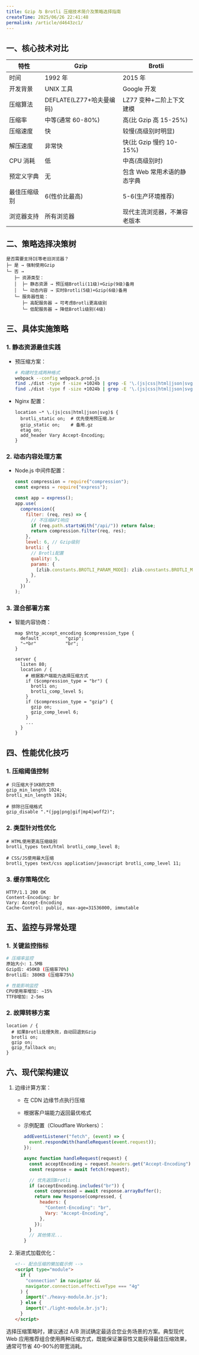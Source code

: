 ```yaml
---
title: Gzip 与 Brotli 压缩技术简介及策略选择指南
createTime: 2025/06/26 22:41:48
permalink: /article/d4643zc1/
---
```


## 一、核心技术对比

| 特性         | Gzip                     | Brotli                       |
| ------------ | ------------------------ | ---------------------------- |
| 时间         | 1992 年                  | 2015 年                      |
| 开发背景     | UNIX 工具                | Google 开发                  |
| 压缩算法     | DEFLATE(LZ77+哈夫曼编码) | LZ77 变种+二阶上下文建模     |
| 压缩率       | 中等(通常 60-80%)        | 高(比 Gzip 高 15-25%)        |
| 压缩速度     | 快                       | 较慢(高级别时明显)           |
| 解压速度     | 非常快                   | 快(比 Gzip 慢约 10-15%)      |
| CPU 消耗     | 低                       | 中高(高级别时)               |
| 预定义字典   | 无                       | 包含 Web 常用术语的静态字典  |
| 最佳压缩级别 | 6(性价比最高)            | 5-6(生产环境推荐)            |
| 浏览器支持   | 所有浏览器               | 现代主流浏览器，不兼容老版本 |

## 二、策略选择决策树

```
是否需要支持IE等老旧浏览器？
├─ 是 → 强制使用Gzip
└─ 否 →
   ├─ 资源类型：
   │  ├─ 静态资源 → 预压缩Brotli(11级)+Gzip(9级)备用
   │  └─ 动态内容 → 实时Brotli(5级)+Gzip(6级)备用
   └─ 服务器性能：
      ├─ 高配服务器 → 可考虑Brotli更高级别
      └─ 低配服务器 → 降低Brotli级别(4级)
```

## 三、具体实施策略

### 1. 静态资源最佳实践

- 预压缩方案：

  ```bash
  # 构建时生成两种格式
  webpack --config webpack.prod.js
  find ./dist -type f -size +1024b | grep -E '\.(js|css|html|json|svg)$' | xargs -n1 -P4 brotli -k -q 11
  find ./dist -type f -size +1024b | grep -E '\.(js|css|html|json|svg)$' | xargs -n1 -P4 gzip -k -9
  ```

- Nginx 配置：
  ```nginx
  location ~* \.(js|css|html|json|svg)$ {
    brotli_static on;  # 优先使用预压缩.br
    gzip_static on;    # 备用.gz
    etag on;
    add_header Vary Accept-Encoding;
  }
  ```

### 2. 动态内容处理方案

- Node.js 中间件配置：

  ```javascript
  const compression = require("compression");
  const express = require("express");

  const app = express();
  app.use(
    compression({
      filter: (req, res) => {
        // 不压缩API响应
        if (req.path.startsWith("/api/")) return false;
        return compression.filter(req, res);
      },
      level: 6, // Gzip级别
      brotli: {
        // Brotli配置
        quality: 5,
        params: {
          [zlib.constants.BROTLI_PARAM_MODE]: zlib.constants.BROTLI_MODE_TEXT,
        },
      },
    })
  );
  ```

### 3. 混合部署方案

- 智能内容协商：

  ```nginx
  map $http_accept_encoding $compression_type {
    default          "gzip";
    "~*br"           "br";
  }

  server {
    listen 80;
    location / {
      # 根据客户端能力选择压缩方式
      if ($compression_type = "br") {
        brotli on;
        brotli_comp_level 5;
      }
      if ($compression_type = "gzip") {
        gzip on;
        gzip_comp_level 6;
      }
      ...
    }
  }
  ```

## 四、性能优化技巧

### 1. 压缩阈值控制

```nginx
# 只压缩大于1KB的文件
gzip_min_length 1024;
brotli_min_length 1024;

# 排除已压缩格式
gzip_disable ".*(jpg|png|gif|mp4|woff2)";
```

### 2. 类型针对性优化

```nginx
# HTML使用更高压缩级别
brotli_types text/html brotli_comp_level 8;

# CSS/JS使用最大压缩
brotli_types text/css application/javascript brotli_comp_level 11;
```

### 3. 缓存策略优化

```http
HTTP/1.1 200 OK
Content-Encoding: br
Vary: Accept-Encoding
Cache-Control: public, max-age=31536000, immutable
```

## 五、监控与异常处理

### 1. 关键监控指标

```bash
# 压缩率监控
原始大小: 1.5MB
Gzip后: 450KB (压缩率70%)
Brotli后: 380KB (压缩率75%)

# 性能影响监控
CPU使用率增加: ~15%
TTFB增加: 2-5ms
```

### 2. 故障转移方案

```nginx
location / {
  # 如果Brotli处理失败，自动回退到Gzip
  brotli on;
  gzip on;
  gzip_fallback on;
}
```

## 六、现代架构建议

1. 边缘计算方案：

   - 在 CDN 边缘节点执行压缩
   - 根据客户端能力返回最优格式
   - 示例配置（Cloudflare Workers）：

     ```javascript
     addEventListener("fetch", (event) => {
       event.respondWith(handleRequest(event.request));
     });

     async function handleRequest(request) {
       const acceptEncoding = request.headers.get("Accept-Encoding") || "";
       const response = await fetch(request);

       // 优先返回Brotli
       if (acceptEncoding.includes("br")) {
         const compressed = await response.arrayBuffer();
         return new Response(compressed, {
           headers: {
             "Content-Encoding": "br",
             Vary: "Accept-Encoding",
           },
         });
       }
       // 其他情况...
     }
     ```

2. 渐进式加载优化：
   ```html
   <!-- 配合压缩的懒加载示例 -->
   <script type="module">
     if (
       "connection" in navigator &&
       navigator.connection.effectiveType === "4g"
     ) {
       import("./heavy-module.br.js");
     } else {
       import("./light-module.br.js");
     }
   </script>
   ```

选择压缩策略时，建议通过 A/B 测试确定最适合您业务场景的方案。典型现代 Web 应用推荐组合使用两种压缩方式，既能保证兼容性又能获得最佳压缩效果，通常可节省 40-90%的带宽消耗。
